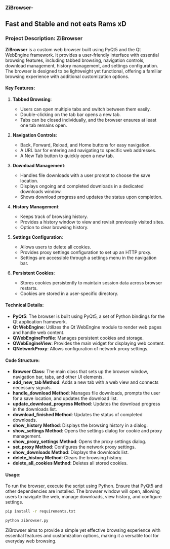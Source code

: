 ### ZiBrowser-
## Fast and Stable and not eats Rams xD
### Project Description: ZiBrowser

**ZiBrowser** is a custom web browser built using PyQt5 and the Qt WebEngine framework. It provides a user-friendly interface with essential browsing features, including tabbed browsing, navigation controls, download management, history management, and settings configuration. The browser is designed to be lightweight yet functional, offering a familiar browsing experience with additional customization options.

#### Key Features:

1. **Tabbed Browsing**:
   - Users can open multiple tabs and switch between them easily.
   - Double-clicking on the tab bar opens a new tab.
   - Tabs can be closed individually, and the browser ensures at least one tab remains open.

2. **Navigation Controls**:
   - Back, Forward, Reload, and Home buttons for easy navigation.
   - A URL bar for entering and navigating to specific web addresses.
   - A New Tab button to quickly open a new tab.

3. **Download Management**:
   - Handles file downloads with a user prompt to choose the save location.
   - Displays ongoing and completed downloads in a dedicated downloads window.
   - Shows download progress and updates the status upon completion.

4. **History Management**:
   - Keeps track of browsing history.
   - Provides a history window to view and revisit previously visited sites.
   - Option to clear browsing history.

5. **Settings Configuration**:
   - Allows users to delete all cookies.
   - Provides proxy settings configuration to set up an HTTP proxy.
   - Settings are accessible through a settings menu in the navigation bar.

6. **Persistent Cookies**:
   - Stores cookies persistently to maintain session data across browser restarts.
   - Cookies are stored in a user-specific directory.

#### Technical Details:

- **PyQt5**: The browser is built using PyQt5, a set of Python bindings for the Qt application framework.
- **Qt WebEngine**: Utilizes the Qt WebEngine module to render web pages and handle web content.
- **QWebEngineProfile**: Manages persistent cookies and storage.
- **QWebEngineView**: Provides the main widget for displaying web content.
- **QNetworkProxy**: Allows configuration of network proxy settings.

#### Code Structure:

- **Browser Class**: The main class that sets up the browser window, navigation bar, tabs, and other UI elements.
- **add_new_tab Method**: Adds a new tab with a web view and connects necessary signals.
- **handle_download Method**: Manages file downloads, prompts the user for a save location, and updates the download list.
- **update_download_progress Method**: Updates the download progress in the downloads list.
- **download_finished Method**: Updates the status of completed downloads.
- **show_history Method**: Displays the browsing history in a dialog.
- **show_settings Method**: Opens the settings dialog for cookie and proxy management.
- **show_proxy_settings Method**: Opens the proxy settings dialog.
- **set_proxy Method**: Configures the network proxy settings.
- **show_downloads Method**: Displays the downloads list.
- **delete_history Method**: Clears the browsing history.
- **delete_all_cookies Method**: Deletes all stored cookies.

#### Usage:

To run the browser, execute the script using Python. Ensure that PyQt5 and other dependencies are installed. The browser window will open, allowing users to navigate the web, manage downloads, view history, and configure settings.

```bash
pip install -r requirements.txt
```
```bash
python zibrowser.py
```

ZiBrowser aims to provide a simple yet effective browsing experience with essential features and customization options, making it a versatile tool for everyday web browsing.
